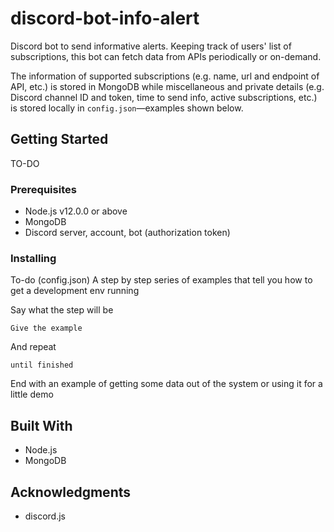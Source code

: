 # discord-bot-info-alert

Discord bot to send informative alerts. Keeping track of users' list of subscriptions, this bot can fetch data from APIs periodically or on-demand. 

The information of supported subscriptions (e.g. name, url and endpoint of API, etc.) is stored in MongoDB while miscellaneous and private details (e.g. Discord channel ID and token, time to send info, active subscriptions, etc.) is stored locally in `config.json`—examples shown below.

## Getting Started

TO-DO

### Prerequisites
* Node.js v12.0.0 or above
* MongoDB
* Discord server, account, bot (authorization token)

### Installing

To-do (config.json)
A step by step series of examples that tell you how to get a development env running

Say what the step will be

```
Give the example
```

And repeat

```
until finished
```

End with an example of getting some data out of the system or using it for a little demo


## Built With

* Node.js
* MongoDB


## Acknowledgments

* discord.js
